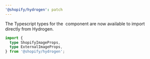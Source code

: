 ```yaml
---
'@shopify/hydrogen': patch
---
```


The Typescript types for the <Image/> component are now available to import directly from Hydrogen.

```ts
import {
  type ShopifyImageProps,
  type ExternalImageProps,
} from '@shopify/hydrogen';
```
